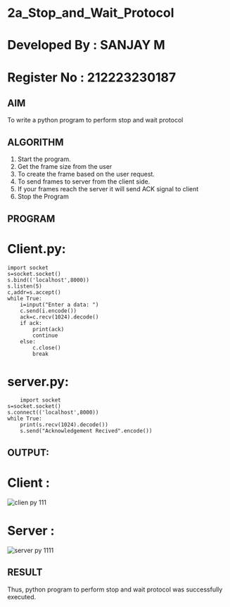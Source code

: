 # 2a_Stop_and_Wait_Protocol

# Developed By : SANJAY M
# Register No  : 212223230187


## AIM 
To write a python program to perform stop and wait protocol
## ALGORITHM
1. Start the program.
2. Get the frame size from the user
3. To create the frame based on the user request.
4. To send frames to server from the client side.
5. If your frames reach the server it will send ACK signal to client
6. Stop the Program
## PROGRAM
# Client.py:
```
import socket
s=socket.socket()
s.bind(('localhost',8000))
s.listen(5)
c,addr=s.accept()
while True:
    i=input("Enter a data: ")
    c.send(i.encode())
    ack=c.recv(1024).decode()
    if ack:
        print(ack)
        continue
    else:
        c.close()
        break
```

# server.py:
```
    import socket
s=socket.socket()
s.connect(('localhost',8000))
while True:
    print(s.recv(1024).decode())
    s.send("Acknowledgement Recived".encode())
```
## OUTPUT:
# Client :
![clien py 111](https://github.com/sanjayofficial2005/2a_Stop_and_Wait_Protocol/assets/148048602/3ae523a8-484b-46f8-aee0-4e6342857e7e)


# Server :
![server py 1111](https://github.com/sanjayofficial2005/2a_Stop_and_Wait_Protocol/assets/148048602/6809db03-b26c-494b-9147-310e0aa0c8cc)

## RESULT
Thus, python program to perform stop and wait protocol was successfully executed.
